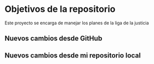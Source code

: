 # Objetivos de la repositorio

Este proyecto se encarga de manejar los planes de la liga de la justicia


## Nuevos cambios desde GitHub
## Nuevos cambios desde mi repositorio local
